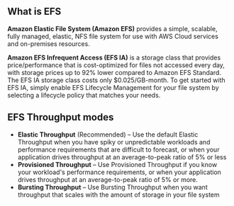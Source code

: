 ## What is EFS
**Amazon Elastic File System (Amazon EFS)** provides a simple, scalable, fully managed, elastic, NFS file system for use with AWS Cloud services and on-premises resources. 

**Amazon EFS Infrequent Access (EFS IA)** is a storage class that provides price/performance that is cost-optimized for files not accessed every day, with storage prices up to 92% lower compared to Amazon EFS Standard. The EFS IA storage class costs only $0.025/GB-month. To get started with EFS IA, simply enable EFS Lifecycle Management for your file system by selecting a lifecycle policy that matches your needs.


## EFS Throughput modes
* **Elastic Throughput** (Recommended) – Use the default Elastic Throughput when you have spiky or unpredictable workloads and performance requirements that are difficult to forecast, or when your application drives throughput at an average-to-peak ratio of 5% or less
* **Provisioned Throughput** – Use Provisioned Throughput if you know your workload's performance requirements, or when your application drives throughput at an average-to-peak ratio of 5% or more. 
* **Bursting Throughput** – Use Bursting Throughput when you want throughput that scales with the amount of storage in your file system